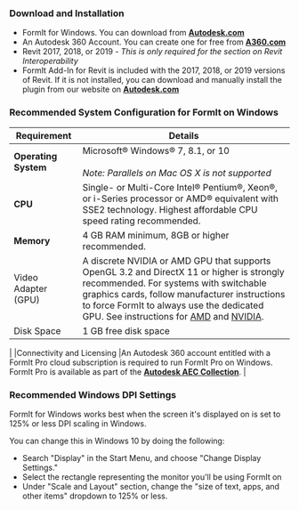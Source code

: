 ### Download and Installation
* FormIt for Windows. You can download from [**Autodesk.com**](http://formit360.autodesk.com/page/download)
* An Autodesk 360 Account. You can create one for free from [**A360.com**](https://a360.autodesk.com/)
* Revit 2017, 2018, or 2019  - _This is only required for the section on Revit Interoperability_
* FormIt Add-In for Revit is included with the 2017, 2018, or 2019 versions of Revit. If it is not installed, you can download and manually install the plugin from our website on [**Autodesk.com**](http://formit360.autodesk.com/page/download)

### Recommended System Configuration for FormIt on Windows

| Requirement | Details |
| --- | ---- |
| **Operating System** | Microsoft&#xAE; Windows&#xAE; 7, 8.1, or 10<br><br>*Note: Parallels on Mac OS X is not supported*|
|**CPU** |Single- or Multi-Core Intel&#xAE; Pentium&#xAE;, Xeon&#xAE;, or i-Series processor or AMD&#xAE; equivalent with SSE2 technology. Highest affordable CPU speed rating recommended. |
|**Memory** |4 GB RAM minimum, 8GB or higher recommended. |
|Video Adapter (GPU) |A discrete NVIDIA or AMD GPU that supports OpenGL 3.2 and DirectX 11 or higher is strongly recommended. For systems with switchable graphics cards, follow manufacturer instructions to force FormIt to always use the dedicated GPU. See instructions for [AMD](https://community.amd.com/docs/DOC-1581#jive_content_id_Assigning_Applications_to_GPUs) and [NVIDIA](http://nvidia.custhelp.com/app/answers/detail/a_id/2615/kw/manage%203d%20settings/related/1).|
|Disk Space |1 GB free disk space |
|
|Connectivity and Licensing |An Autodesk 360 account entitled with a FormIt Pro cloud subscription is required to run FormIt Pro on Windows. FormIt Pro is available as part of the [**Autodesk AEC Collection**](https://www.autodesk.com/collections/architecture-engineering-construction/overview). |

### Recommended Windows DPI Settings

FormIt for Windows works best when the screen it's displayed on is set to 125% or less DPI scaling in Windows. 

You can change this in Windows 10 by doing the following:
- Search "Display" in the Start Menu, and choose "Change Display Settings." 
- Select the rectangle representing the monitor you'll be using FormIt on
- Under "Scale and Layout" section, change the "size of text, apps, and other items" dropdown to 125% or less.